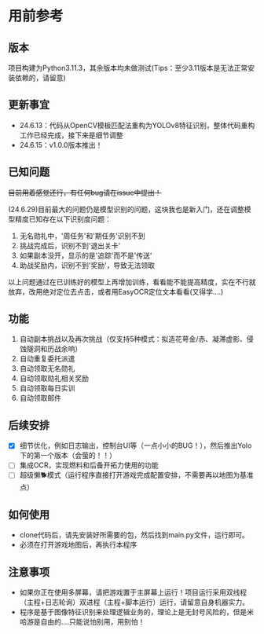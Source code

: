 # 用前参考

## 版本
项目构建为Python3.11.3，其余版本均未做测试(Tips：至少3.11版本是无法正常安装依赖的，请留意)

## 更新事宜

* 24.6.13：代码从OpenCV模板匹配法重构为YOLOv8特征识别，整体代码重构工作已经完成，接下来是细节调整
* 24.6.15：v1.0.0版本推出！

## 已知问题

~~目前用着感觉还行，有任何bug请在issue中提出！~~

(24.6.29)目前最大的问题仍是模型识别的问题，这块我也是新入门，还在调整模型精度已知存在以下识别度问题：
1. 无名勋礼中，'周任务'和'期任务'识别不到
2. 挑战完成后，识别不到'退出关卡'
3. 如果副本没开，显示的是'追踪'而不是'传送'
4. 助战奖励内，识别不到'奖励'，导致无法领取

以上问题通过在已训练好的模型上再增加训练，看看能不能提高精度，实在不行就放弃，改用绝对定位去点击，或者用EasyOCR定位文本看看(又得学....)

## 功能

1. 自动副本挑战以及再次挑战（仅支持5种模式：拟造花萼金/赤、凝滞虚影、侵蚀隧洞和历战余响）
2. 自动重复委托派遣
3. 自动领取无名勋礼
4. 自动领取勋礼相关奖励
5. 自动领取每日实训
6. 自动领取邮件

## 后续安排

- [x] 细节优化，例如日志输出，控制台UI等（一点小小的BUG！），然后推出Yolo下的第一个版本（会萤的！！）
- [ ] 集成OCR，实现燃料和后备开拓力使用的功能
- [ ] 超级懒🐕模式（运行程序直接打开游戏完成配置安排，不需要再以地图为基准点）

## 如何使用

- clone代码后，请先安装好所需要的包，然后找到main.py文件，运行即可。
- 必须在打开游戏地图后，再执行本程序

## 注意事项

* 如果你正在使用多屏幕，请把游戏置于主屏幕上运行！项目运行采用双线程（主程+日志轮询）双进程（主程+脚本运行）运行，请留意自身机器实力。
* 程序是基于图像特征识别来处理逻辑业务的，理论上是无封号风险的，但是米哈游是自由的....只能说怕别用，用别怕！